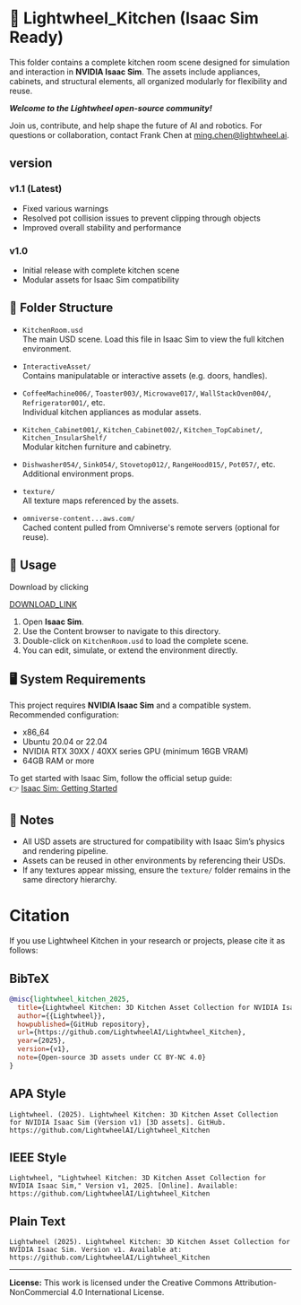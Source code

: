# 🧩 Lightwheel_Kitchen (Isaac Sim Ready)

This folder contains a complete kitchen room scene designed for simulation and interaction in **NVIDIA Isaac Sim**. The assets include appliances, cabinets, and structural elements, all organized modularly for flexibility and reuse.

***Welcome to the Lightwheel open-source community!***

Join us, contribute, and help shape the future of AI and robotics.
For questions or collaboration, contact Frank Chen at ming.chen@lightwheel.ai.

## version 

### v1.1 (Latest)
- Fixed various warnings
- Resolved pot collision issues to prevent clipping through objects
- Improved overall stability and performance

### v1.0
- Initial release with complete kitchen scene
- Modular assets for Isaac Sim compatibility

## 📁 Folder Structure

- `KitchenRoom.usd`  
  The main USD scene. Load this file in Isaac Sim to view the full kitchen environment.

- `InteractiveAsset/`  
  Contains manipulatable or interactive assets (e.g. doors, handles).

- `CoffeeMachine006/`, `Toaster003/`, `Microwave017/`, `WallStackOven004/`, `Refrigerator001/`, etc.  
  Individual kitchen appliances as modular assets.

- `Kitchen_Cabinet001/`, `Kitchen_Cabinet002/`, `Kitchen_TopCabinet/`, `Kitchen_InsularShelf/`  
  Modular kitchen furniture and cabinetry.

- `Dishwasher054/`, `Sink054/`, `Stovetop012/`, `RangeHood015/`, `Pot057/`, etc.  
  Additional environment props.

- `texture/`  
  All texture maps referenced by the assets.

- `omniverse-content...aws.com/`  
  Cached content pulled from Omniverse's remote servers (optional for reuse).

## 🚀 Usage

Download by clicking

[DOWNLOAD_LINK](https://storage.googleapis.com/sim-cloud-paltform-bucket-file-upload-001/upload-file/Lightwheel_Kitchen-20250713.zip)


1. Open **Isaac Sim**.
2. Use the Content browser to navigate to this directory.
3. Double-click on `KitchenRoom.usd` to load the complete scene.
4. You can edit, simulate, or extend the environment directly.

## 🖥️ System Requirements

This project requires **NVIDIA Isaac Sim** and a compatible system. Recommended configuration:

- x86_64
- Ubuntu 20.04 or 22.04 
- NVIDIA RTX 30XX / 40XX series GPU (minimum 16GB VRAM)
- 64GB RAM or more

To get started with Isaac Sim, follow the official setup guide:  
👉 [Isaac Sim: Getting Started](https://docs.isaacsim.omniverse.nvidia.com/4.5.0/installation/index.html)

## 🔧 Notes

- All USD assets are structured for compatibility with Isaac Sim’s physics and rendering pipeline.
- Assets can be reused in other environments by referencing their USDs.
- If any textures appear missing, ensure the `texture/` folder remains in the same directory hierarchy.


# Citation

If you use Lightwheel Kitchen in your research or projects, please cite it as follows:

## BibTeX

```bibtex
@misc{lightwheel_kitchen_2025,
  title={Lightwheel Kitchen: 3D Kitchen Asset Collection for NVIDIA Isaac Sim},
  author={{Lightwheel}},
  howpublished={GitHub repository},
  url={https://github.com/LightwheelAI/Lightwheel_Kitchen},
  year={2025},
  version={v1},
  note={Open-source 3D assets under CC BY-NC 4.0}
}
```

## APA Style

```text
Lightwheel. (2025). Lightwheel Kitchen: 3D Kitchen Asset Collection for NVIDIA Isaac Sim (Version v1) [3D assets]. GitHub. https://github.com/LightwheelAI/Lightwheel_Kitchen
```

## IEEE Style

```text
Lightwheel, "Lightwheel Kitchen: 3D Kitchen Asset Collection for NVIDIA Isaac Sim," Version v1, 2025. [Online]. Available: https://github.com/LightwheelAI/Lightwheel_Kitchen
```

## Plain Text

```text
Lightwheel (2025). Lightwheel Kitchen: 3D Kitchen Asset Collection for NVIDIA Isaac Sim. Version v1. Available at: https://github.com/LightwheelAI/Lightwheel_Kitchen
```

---

**License:** This work is licensed under the Creative Commons Attribution-NonCommercial 4.0 International License.


